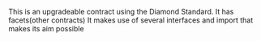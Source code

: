 This is an upgradeable contract using the Diamond Standard.
It has facets(other contracts) 
It makes use of several interfaces and import that makes its aim possible
